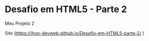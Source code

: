 # Desafio em HTML5 - Parte 2

 Meu Projeto 2 

 Site (https://jhon-devweb.github.io/Desafio-em-HTML5-parte-2/ )
